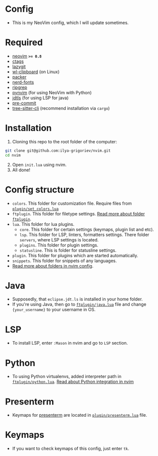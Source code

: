 # Config

- This is my NeoVim config, which I will update sometimes.

# Required

- [neovim](https://github.com/neovim/neovim) **`>= 0.8`**
- [ctags](https://github.com/universal-ctags/ctags)
- [lazygit](https://github.com/jesseduffield/lazygit)
- [wl-clipboard](https://github.com/bugaevc/wl-clipboard) (on Linux)
- [packer](https://github.com/wbthomason/packer.nvim)
- [nerd-fonts](https://github.com/ryanoasis/nerd-fonts)
- [ripgrep](https://github.com/BurntSushi/ripgrep)
- [pynvim](https://github.com/neovim/pynvim) (for using NeoVim with
  Python)
- [jdtls](https://github.com/eclipse/eclipse.jdt.ls) (for using LSP for
  java)
- [pre-commit](https://github.com/pre-commit/pre-commit)
- [tree-sitter-cli](https://github.com/tree-sitter/tree-sitter/tree/master/cli)
  (recommend installation via `cargo`)

# Installation

1. Cloning this repo to the root folder of the computer:

```bash
git clone git@github.com:ilya-grigoriev/nvim.git
cd nvim
```

2. Open `init.lua` using nvim.
3. All done!

# Config structure

- `colors`. This folder for customization file. Require files from [`plugin/set_colors.lua`](https://github.com/ilya-grigoriev/nvim/blob/main/plugin/set_colors.lua)
- `ftplugin`. This folder for filetype settings. [Read more about folder `ftplugin`](https://neovim.io/doc/user/usr_41.html#write-filetype-plugin).
- `lua`. This folder for lua plugins.
  - `core`. This folder for certain settings (keymaps, plugin list and etc).
  - `lsp`. This folder for LSP, linters, formatters settings. There folder `servers`, where LSP settings is located.
  - `plugins`. This folder for plugin settings.
  - `statusline`. This is folder for statusline settings.
- `plugin`. This folder for plugins which are started automatically.
- `snippets`. This folder for snippets of any languages.
- [Read more about folders in nvim config](https://neovim.io/doc/user/options.html#'runtimepath').

# Java

- Supposedly, that `eclipse.jdt.ls` is installed in your home folder.
- If you're using Java, then go to [`ftplugin/java.lua`](https://github.com/ilya-grigoriev/nvim/blob/main/ftplugin/java.lua) file and change `{your_username}` to your username in OS.

# LSP

- To install LSP, enter `:Mason` in nvim and go to `LSP` section.

# Python

- To using Python virtualenvs, added interpreter path in [`ftplugin/python.lua`](https://github.com/ilya-grigoriev/nvim/blob/main/ftplugin/python.lua). [Read about Python integration in nvim](https://neovim.io/doc/user/provider.html#g%3Apython3_host_prog)

# Presenterm

- Keymaps for [presenterm](https://github.com/mfontanini/presenterm) are located in [`plugin/presenterm.lua`](https://github.com/ilya-grigoriev/nvim/blob/main/plugin/presenterm.lua) file.

# Keymaps

- If you want to check keymaps of this config, just enter `tk`.
